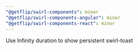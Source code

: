 ```yaml
---
"@getflip/swirl-components": minor
"@getflip/swirl-components-angular": minor
"@getflip/swirl-components-react": minor
---
```


Use Infinity duration to show persistent swirl-toast
